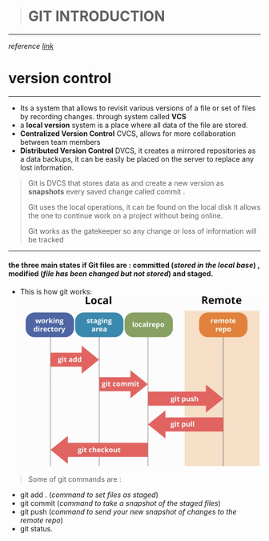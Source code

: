 > # GIT INTRODUCTION 
________   

*reference [link](https://blog.udemy.com/git-tutorial-a-comprehensive-guide/)* 
# version control  

_________ 

* Its a system that allows to revisit various versions of a file or set of files by recording changes. through system called **VCS** 
* a **local version** system is a place where all data of the file are stored. 
* **Centralized Version Control** CVCS, allows for more collaboration between team members 
* **Distributed Version Control** DVCS, it creates a mirrored repositories as a data backups, it can be easily be placed on the server to replace any lost information.   

>  Git is DVCS that stores data as and create a new version as **snapshots** every saved change called commit . 
> 
> Git uses the local operations, it can be found on the local disk it allows the one to continue work on a project without being online. 
> 
> Git works as the gatekeeper so any change or loss of information will be tracked 
____________ 

#### the three main states if Git files are : committed (*stored in the local base*) , modified (*file has been changed but not stored*) and staged. 

* This is how git works: ![picture](git.jpg) 

>Some of git commands are :
* git add . (*command to set files as staged*)
* git commit (*command to take a snapshot of the staged files*) 
* git push (*command to send your new snapshot of changes to the remote repo*) 
* git status.  
